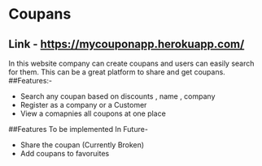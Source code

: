 # Coupans
## Link - https://mycouponapp.herokuapp.com/
In this website company can create coupans and users can easily search for them. This can be a great platform to share and get coupans.
##Features:-
* Search any coupan based on discounts , name , company
* Register as a company or a Customer
* View a comapnies all coupons at one place

##Features To be implemented In Future-
* Share the coupan (Currently Broken)
* Add coupans to favoruites
